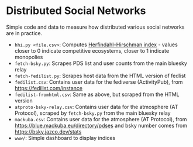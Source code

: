 # Distributed Social Networks

Simple code and data to measure how distributed various social networks are in practice.

* `hhi.py <file.csv>`: Computes [Herfindahl–Hirschman index](https://en.wikipedia.org/wiki/Herfindahl%E2%80%93Hirschman_index) - values closer to 0 indicate competitive ecosystems, closer to 1 indicate monopolies
* `fetch-bsky.py`: Scrapes PDS list and user counts from the main bluesky relay
* `fetch-fedilist.py`: Scrapes host data from the HTML version of fedlist
* `fedilist.csv`: Contains user data for the fediverse (ActivityPub), from https://fedilist.com/instance
* `fedilist-fromhtml.csv`: Same as above, but scraped from the HTML version
* `atproto-bsky-relay.csv`: Contains user data for the atmosphere (AT Protocol), scraped by `fetch-bsky.py` from the main bluesky relay
* `mackuba.csv`: Contains user data for the atmosphere (AT Protocol), from https://blue.mackuba.eu/directory/pdses and bsky number comes from https://bsky.jazco.dev/stats
* `www/`: Simple dashboard to display indices
